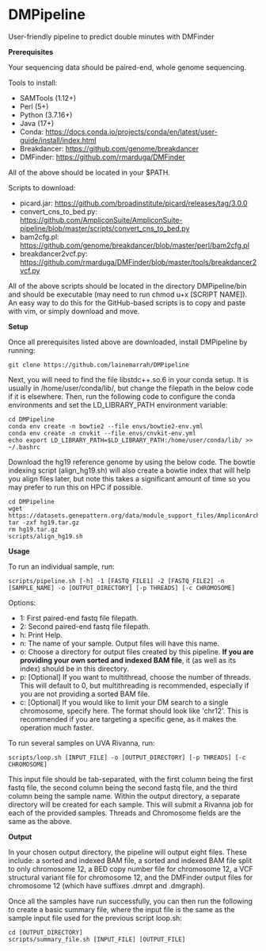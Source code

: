 # DMPipeline
User-friendly pipeline to predict double minutes with DMFinder

**Prerequisites**

Your sequencing data should be paired-end, whole genome sequencing.

Tools to install:
* SAMTools (1.12+)
* Perl (5+)
* Python (3.7.16+)
* Java (17+)
* Conda: https://docs.conda.io/projects/conda/en/latest/user-guide/install/index.html
* Breakdancer: https://github.com/genome/breakdancer
* DMFinder: https://github.com/rmarduga/DMFinder

All of the above should be located in your $PATH.

Scripts to download:
* picard.jar: https://github.com/broadinstitute/picard/releases/tag/3.0.0
* convert_cns_to_bed.py: https://github.com/AmpliconSuite/AmpliconSuite-pipeline/blob/master/scripts/convert_cns_to_bed.py
* bam2cfg.pl: https://github.com/genome/breakdancer/blob/master/perl/bam2cfg.pl
* breakdancer2vcf.py: https://github.com/rmarduga/DMFinder/blob/master/tools/breakdancer2vcf.py

All of the above scripts should be located in the directory DMPipeline/bin and should be executable (may need to run chmod u+x [SCRIPT NAME]). An easy way to do this for the GitHub-based scripts is to copy and paste with vim, or simply download and move. 

**Setup**

Once all prerequisites listed above are downloaded, install DMPipeline by running:
```
git clone https://github.com/lainemarrah/DMPipeline
```

Next, you will need to find the file libstdc++.so.6 in your conda setup. It is usually in /home/user/conda/lib/, but change the filepath in the below code if it is elsewhere. Then, run the following code to configure the conda environments and set the LD_LIBRARY_PATH environment variable:
```
cd DMPipeline
conda env create -n bowtie2 --file envs/bowtie2-env.yml
conda env create -n cnvkit --file envs/cnvkit-env.yml
echo export LD_LIBRARY_PATH=$LD_LIBRARY_PATH:/home/user/conda/lib/ >> ~/.bashrc
```

Download the hg19 reference genome by using the below code. The bowtie indexing script (align_hg19.sh) will also create a bowtie index that will help you align files later, but note this takes a significant amount of time so you may prefer to run this on HPC if possible.
```
cd DMPipeline
wget https://datasets.genepattern.org/data/module_support_files/AmpliconArchitect/hg19.tar.gz
tar -zxf hg19.tar.gz
rm hg19.tar.gz
scripts/align_hg19.sh
```

**Usage**

To run an individual sample, run: 
```
scripts/pipeline.sh [-h] -1 [FASTQ_FILE1] -2 [FASTQ_FILE2] -n [SAMPLE_NAME] -o [OUTPUT_DIRECTORY] [-p THREADS] [-c CHROMOSOME]
```
Options:
* 1:	First paired-end fastq file filepath.
* 2:	Second paired-end fastq file filepath.
* h:     Print Help.
* n:     The name of your sample. Output files will have this name.
* o:     Choose a directory for output files created by this pipeline. **If you are providing your own sorted and indexed BAM file**, it (as well as its index) should be in this directory.
* p:     [Optional] If you want to multithread, choose the number of threads. This will default to 0, but multithreading is recommended, especially if you are not providing a sorted BAM file.
* c:     [Optional] If you would like to limit your DM search to a single chromosome, specify here. The format should look like 'chr12'. This is recommended if you are targeting a specific gene, as it makes the operation much faster.


To run several samples on UVA Rivanna, run:
```
scripts/loop.sh [INPUT_FILE] -o [OUTPUT_DIRECTORY] [-p THREADS] [-c CHROMOSOME]
```
This input file should be tab-separated, with the first column being the first fastq file, the second column being the second fastq file, and the third column being the sample name. Within the output directory, a separate directory will be created for each sample. This will submit a Rivanna job for each of the provided samples. Threads and Chromosome fields are the same as the above.

**Output**

In your chosen output directory, the pipeline will output eight files. These include: a sorted and indexed BAM file, a sorted and indexed BAM file split to only chromosome 12, a BED copy number file for chromosome 12, a VCF structural variant file for chromosome 12, and the DMFinder output files for chromosome 12 (which have suffixes .dmrpt and .dmgraph). 

Once all the samples have run successfully, you can then run the following to create a basic summary file, where the input file is the same as the sample input file used for the previous script loop.sh:
```
cd [OUTPUT_DIRECTORY]
scripts/summary_file.sh [INPUT_FILE] [OUTPUT_FILE]
```
